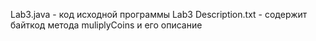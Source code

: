 Lab3.java - код исходной программы
Lab3 Description.txt - содержит байткод метода muliplyCoins и его описание